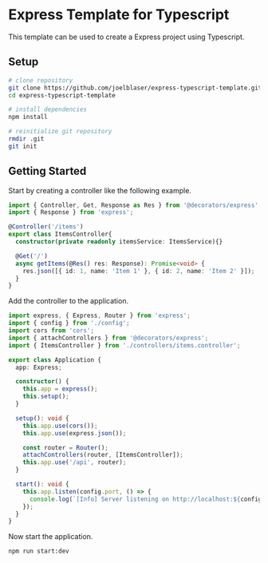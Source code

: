 # Express Template for Typescript

This template can be used to create a Express project using Typescript.

## Setup

```sh
# clone repository
git clone https://github.com/joelblaser/express-typescript-template.git
cd express-typescript-template

# install dependencies
npm install

# reinitialize git repository
rmdir .git
git init
```

## Getting Started

Start by creating a controller like the following example.

```ts
import { Controller, Get, Response as Res } from '@decorators/express';
import { Response } from 'express';

@Controller('/items')
export class ItemsController{
  constructor(private readonly itemsService: ItemsService){}

  @Get('/')
  async getItems(@Res() res: Response): Promise<void> {
    res.json([{ id: 1, name: 'Item 1' }, { id: 2, name: 'Item 2' }]);
  }
}
```

Add the controller to the application.

```ts
import express, { Express, Router } from 'express';
import { config } from './config';
import cors from 'cors';
import { attachControllers } from '@decorators/express';
import { ItemsController } from './controllers/items.controller';

export class Application {
  app: Express;

  constructor() {
    this.app = express();
    this.setup();
  }

  setup(): void {
    this.app.use(cors());
    this.app.use(express.json());

    const router = Router();
    attachControllers(router, [ItemsController]);
    this.app.use('/api', router);
  }

  start(): void {
    this.app.listen(config.port, () => {
      console.log(`[Info] Server listening on http://localhost:${config.port}`);
    });
  }
}
```

Now start the application.

```sh
npm run start:dev
```
